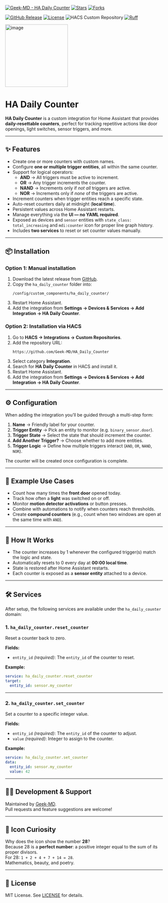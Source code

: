 [![Geek-MD - HA Daily Counter](https://img.shields.io/static/v1?label=Geek-MD&message=HA%20Daily%20Counter&color=blue&logo=github)](https://github.com/Geek-MD/HA_Daily_Counter)
[![Stars](https://img.shields.io/github/stars/Geek-MD/HA_Daily_Counter?style=social)](https://github.com/Geek-MD/HA_Daily_Counter)
[![Forks](https://img.shields.io/github/forks/Geek-MD/HA_Daily_Counter?style=social)](https://github.com/Geek-MD/HA_Daily_Counter)

[![GitHub Release](https://img.shields.io/github/release/Geek-MD/HA_Daily_Counter?include_prereleases&sort=semver&color=blue)](https://github.com/Geek-MD/HA_Daily_Counter/releases)
[![License](https://img.shields.io/badge/License-MIT-blue)](#license)
![HACS Custom Repository](https://img.shields.io/badge/HACS-Custom%20Repository-blue)
[![Ruff](https://github.com/Geek-MD/HA_Daily_Counter/actions/workflows/ci.yaml/badge.svg?branch=main&label=Ruff)](https://github.com/Geek-MD/HA_Daily_Counter/actions/workflows/ci.yaml)

<img width="200" height="200" alt="image" src="https://github.com/user-attachments/assets/028786f5-7c8e-4a18-9baa-23002cd368c0" />

# HA Daily Counter

**HA Daily Counter** is a custom integration for Home Assistant that provides **daily-resettable counters**, perfect for tracking repetitive actions like door openings, light switches, sensor triggers, and more.

---

## ✨ Features

- Create one or more counters with custom names.  
- Configure **one or multiple trigger entities**, all within the same counter.  
- Support for logical operators:  
  - **AND** → All triggers must be active to increment.  
  - **OR** → Any trigger increments the counter.  
  - **NAND** → Increments only if *not all* triggers are active.  
  - **NOR** → Increments only if *none* of the triggers are active.  
- Increment counters when trigger entities reach a specific state.  
- Auto-reset counters daily at midnight (**local time**).  
- Persistent values across Home Assistant restarts.  
- Manage everything via the **UI — no YAML required**.  
- Exposed as devices and `sensor` entities with `state_class: total_increasing` and `mdi:counter` icon for proper line graph history.  
- Includes **two services** to reset or set counter values manually.  

---

## 📦 Installation

### Option 1: Manual installation
1. Download the latest release from [GitHub](https://github.com/Geek-MD/HA_Daily_Counter/releases).  
2. Copy the `ha_daily_counter` folder into:  
   ```
   /config/custom_components/ha_daily_counter/
   ```
3. Restart Home Assistant.  
4. Add the integration from **Settings → Devices & Services → Add Integration → HA Daily Counter**.  

### Option 2: Installation via HACS
1. Go to **HACS → Integrations → Custom Repositories**.  
2. Add the repository URL:  
   ```
   https://github.com/Geek-MD/HA_Daily_Counter
   ```
3. Select category **Integration**.  
4. Search for **HA Daily Counter** in HACS and install it.  
5. Restart Home Assistant.  
6. Add the integration from **Settings → Devices & Services → Add Integration → HA Daily Counter**.  

---

## ⚙️ Configuration

When adding the integration you’ll be guided through a multi-step form:

1. **Name** → Friendly label for your counter.  
2. **Trigger Entity** → Pick an entity to monitor (e.g. `binary_sensor.door`).  
3. **Trigger State** → Select the state that should increment the counter.  
4. **Add Another Trigger?** → Choose whether to add more entities.  
5. **Trigger Logic** → Define how multiple triggers interact (`AND`, `OR`, `NAND`, `NOR`).  

The counter will be created once configuration is complete.

---

## 📝 Example Use Cases

- Count how many times the **front door** opened today.  
- Track how often a **light** was switched on or off.  
- Monitor **motion detector activations** or button presses.  
- Combine with automations to notify when counters reach thresholds.  
- Create **compound counters** (e.g., count when two windows are open at the same time with `AND`).  

---

## 🔎 How It Works

- The counter increases by 1 whenever the configured trigger(s) match the logic and state.  
- Automatically resets to 0 every day at **00:00 local time**.  
- State is restored after Home Assistant restarts.  
- Each counter is exposed as a **sensor entity** attached to a device.  

---

## 🛠️ Services

After setup, the following services are available under the `ha_daily_counter` domain:

### 1. `ha_daily_counter.reset_counter`
Reset a counter back to zero.

**Fields:**
- `entity_id` _(required)_: The `entity_id` of the counter to reset.

**Example:**
```yaml
service: ha_daily_counter.reset_counter
target:
  entity_id: sensor.my_counter
```

---

### 2. `ha_daily_counter.set_counter`
Set a counter to a specific integer value.

**Fields:**
- `entity_id` _(required)_: The `entity_id` of the counter to adjust.  
- `value` _(required)_: Integer to assign to the counter.  

**Example:**
```yaml
service: ha_daily_counter.set_counter
data:
  entity_id: sensor.my_counter
  value: 42
```

---

## 👨‍💻 Development & Support

Maintained by [Geek-MD](https://github.com/Geek-MD).  
Pull requests and feature suggestions are welcome!

---

## 🎨 Icon Curiosity

Why does the icon show the number **28**?  
Because 28 is a **perfect number**: a positive integer equal to the sum of its proper divisors.  
For 28: `1 + 2 + 4 + 7 + 14 = 28`.  
Mathematics, beauty, and poetry.

---

## 📄 License

MIT License. See [LICENSE](LICENSE) for details.
